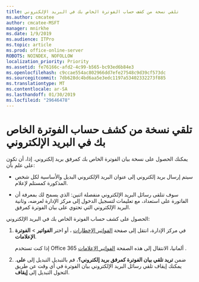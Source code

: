 ```yaml
---
title: تلقي نسخة من كشف حساب الفوترة الخاص بك في البريد الإلكتروني
ms.author: cmcatee
author: cmcatee-MSFT
manager: mnirkhe
ms.date: 1/9/2019
ms.audience: ITPro
ms.topic: article
ms.prod: office-online-server
ROBOTS: NOINDEX, NOFOLLOW
localization_priority: Priority
ms.assetid: fe76166c-afd2-4c99-b565-bc93ed6b84e3
ms.openlocfilehash: c9ccae554ac802966dd7efe27548c9d39cf573dc
ms.sourcegitcommit: 7db628dc4bd6aa5e3edc1197a53402332273f885
ms.translationtype: MT
ms.contentlocale: ar-SA
ms.lasthandoff: 01/30/2019
ms.locfileid: "29646478"
---
```

# <a name="receive-copy-of-your-billing-statement-in-email"></a>تلقي نسخة من كشف حساب الفوترة الخاص بك في البريد الإلكتروني
يمكنك الحصول على نسخة بيان الفوترة الخاص بك كمرفق بريد إلكتروني. إذا، أن تكون على علم بأن:
  
- سيتم إرسال بريد إلكتروني إلى عنوان البريد الإلكتروني البديل والأساسية لكل شخص المذكورة كمستلم لإعلام.
    
- سوف تتلقى رسائل البريد الإلكتروني منفصلة اثنين: الذي يسمح لك بمعرفة أن الفاتورة على استعداد، مع تعليمات لتسجيل الدخول إلى مركز الإدارة لعرضه، وثانية البريد الإلكتروني التي تحتوي على بيان الفوترة كمرفق.
    
الحصول على كشف حساب الفوترة الخاص بك في البريد الإلكتروني:
  
1. في مركز الإدارة، انتقل إلى صفحة [الفواتير الإخطارات](https://go.microsoft.com/fwlink/p/?linkid=853212) ، أو اختر **الفواتير** \> **الفوترة الإعلامات**.
    
    إذا كنت تستخدم Office 365 ألمانيا، الانتقال إلى هذه الصفحة [الفواتير الإعلامات](https://go.microsoft.com/fwlink/p/?linkid=853213) . 
    
2. ضمن **تريد تلقي بيان الفوترة كمرفق بريد إلكتروني؟**، قم بالتبديل التبديل إلى **على**. يمكنك إيقاف تلقي رسائل البريد الإلكتروني بيان الفوترة في أي وقت عن طريق التحول التبديل إلى **إيقاف**.
    

